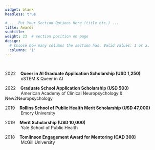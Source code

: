 ```yaml
---
widget: blank
headless: true

# ... Put Your Section Options Here (title etc.) ...
title: Awards
subtitle:
weight: 23  # section position on page
design:
  # Choose how many columns the section has. Valid values: 1 or 2.
  columns: '1'
---
```

<br/>
<p>2022&nbsp;&nbsp;&nbsp;&nbsp;<b>Queer in AI Graduate Application Scholarship (USD 1,250)</b><br/>
  &nbsp;&nbsp;&nbsp;&nbsp;&nbsp;&nbsp;&nbsp;&nbsp;&nbsp;&nbsp;&nbsp;&nbsp;&nbsp;oSTEM & Queer in AI
</p>

<p>2022&nbsp;&nbsp;&nbsp;&nbsp;<b>Graduate School Application Scholarship (USD 500)</b><br/>
  &nbsp;&nbsp;&nbsp;&nbsp;&nbsp;&nbsp;&nbsp;&nbsp;&nbsp;&nbsp;&nbsp;&nbsp;&nbsp;American Academy of Clinical Neuropsychology & New2Neuropsychology
</p>

<p>2019&nbsp;&nbsp;&nbsp;&nbsp;<b>Rollins School of Public Health Merit Scholarship (USD 47,000) </b><br/>
  &nbsp;&nbsp;&nbsp;&nbsp;&nbsp;&nbsp;&nbsp;&nbsp;&nbsp;&nbsp;&nbsp;&nbsp;&nbsp;Emory University</b><br/>
</p>

<p>2019&nbsp;&nbsp;&nbsp;&nbsp;<b>Merit Scholarship (USD 10,000) </b><br/>
  &nbsp;&nbsp;&nbsp;&nbsp;&nbsp;&nbsp;&nbsp;&nbsp;&nbsp;&nbsp;&nbsp;&nbsp;&nbsp;Yale School of Public Health
</p>

<p>2018&nbsp;&nbsp;&nbsp;&nbsp;<b>Tomlinson Engagement Award for Mentoring (CAD 300)</b><br/>
  &nbsp;&nbsp;&nbsp;&nbsp;&nbsp;&nbsp;&nbsp;&nbsp;&nbsp;&nbsp;&nbsp;&nbsp;&nbsp;McGill University
</p>
